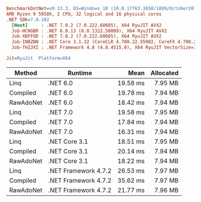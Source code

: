 ``` ini

BenchmarkDotNet=v0.13.3, OS=Windows 10 (10.0.17763.3650/1809/October2018Update/Redstone5), VM=Hyper-V
AMD Ryzen 9 5950X, 2 CPU, 32 logical and 16 physical cores
.NET SDK=7.0.102
  [Host]     : .NET 7.0.2 (7.0.222.60605), X64 RyuJIT AVX2
  Job-HCNGBR : .NET 6.0.13 (6.0.1322.58009), X64 RyuJIT AVX2
  Job-XBFFOD : .NET 7.0.2 (7.0.222.60605), X64 RyuJIT AVX2
  Job-INBZNN : .NET Core 3.1.32 (CoreCLR 4.700.22.55902, CoreFX 4.700.22.56512), X64 RyuJIT AVX2
  Job-THZJXI : .NET Framework 4.8 (4.8.4515.0), X64 RyuJIT VectorSize=256

Jit=RyuJit  Platform=X64  

```
|    Method |              Runtime |     Mean | Allocated |
|---------- |--------------------- |---------:|----------:|
|      Linq |             .NET 6.0 | 19.58 ms |   7.95 MB |
|  Compiled |             .NET 6.0 | 19.78 ms |   7.94 MB |
| RawAdoNet |             .NET 6.0 | 18.42 ms |   7.94 MB |
|      Linq |             .NET 7.0 | 19.58 ms |   7.95 MB |
|  Compiled |             .NET 7.0 | 17.84 ms |   7.94 MB |
| RawAdoNet |             .NET 7.0 | 16.31 ms |   7.94 MB |
|      Linq |        .NET Core 3.1 | 18.51 ms |   7.95 MB |
|  Compiled |        .NET Core 3.1 | 20.14 ms |   7.94 MB |
| RawAdoNet |        .NET Core 3.1 | 18.22 ms |   7.94 MB |
|      Linq | .NET Framework 4.7.2 | 26.53 ms |   7.97 MB |
|  Compiled | .NET Framework 4.7.2 | 35.62 ms |   7.97 MB |
| RawAdoNet | .NET Framework 4.7.2 | 21.77 ms |   7.96 MB |
